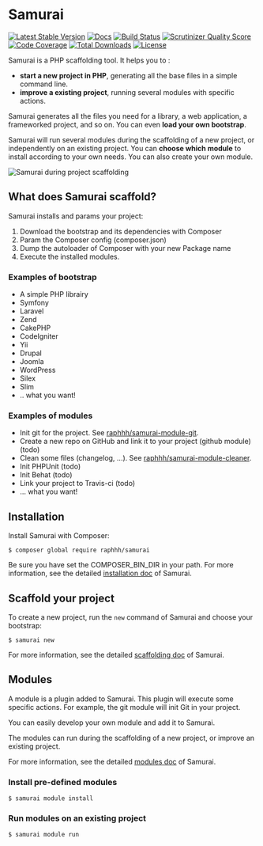 # Samurai

[![Latest Stable Version](https://poser.pugx.org/raphhh/samurai/v/stable.svg)](https://packagist.org/packages/raphhh/samurai)
[![Docs](https://readthedocs.org/projects/samurai/badge/?version=latest)](http://samurai.readthedocs.org)
[![Build Status](https://travis-ci.org/Raphhh/samurai.png)](https://travis-ci.org/Raphhh/samurai)
[![Scrutinizer Quality Score](https://scrutinizer-ci.com/g/Raphhh/samurai/badges/quality-score.png?b=master)](https://scrutinizer-ci.com/g/Raphhh/samurai/)
[![Code Coverage](https://scrutinizer-ci.com/g/Raphhh/samurai/badges/coverage.png?b=master)](https://scrutinizer-ci.com/g/Raphhh/samurai/)
[![Total Downloads](https://poser.pugx.org/raphhh/samurai/downloads.svg)](https://packagist.org/packages/raphhh/samurai)
[![License](https://poser.pugx.org/raphhh/samurai/license.svg)](https://packagist.org/packages/raphhh/samurai)

Samurai is a PHP scaffolding tool. 
It helps you to :

 - **start a new project in PHP**, generating all the base files in a simple command line.
 - **improve a existing project**, running several modules with specific actions.

Samurai generates all the files you need for a library, a web application, a frameworked project, and so on. 
You can even **load your own bootstrap**.

Samurai will run several modules during the scaffolding of a new project, or independently on an existing project. 
You can **choose which module** to install according to your own needs. 
You can also create your own module.

![Samurai during project scaffolding](https://raw.githubusercontent.com/Raphhh/samurai/master/doc/samurai-new.png)


## What does Samurai scaffold?

Samurai installs and params your project:

 1. Download the bootstrap and its dependencies with Composer
 2. Param the Composer config (composer.json)
 3. Dump the autoloader of Composer with your new Package name
 4. Execute the installed modules.
 
 
### Examples of bootstrap

 - A simple PHP librairy
 - Symfony
 - Laravel
 - Zend
 - CakePHP
 - CodeIgniter
 - Yii
 - Drupal
 - Joomla
 - WordPress
 - Silex
 - Slim
 - .. what you want!
 

### Examples of modules

 - Init git for the project. See [raphhh/samurai-module-git](https://github.com/Raphhh/samurai-module-git).
 - Create a new repo on GitHub and link it to your project (github module) (todo)
 - Clean some files (changelog, ...). See [raphhh/samurai-module-cleaner](https://github.com/Raphhh/samurai-module-cleaner).
 - Init PHPUnit (todo)
 - Init Behat (todo)
 - Link your project to Travis-ci (todo)
 - ... what you want!


## Installation

Install Samurai with Composer:

```console
$ composer global require raphhh/samurai
```

Be sure you have set the COMPOSER_BIN_DIR in your path. 
For more information, see the detailed [installation doc](http://samurai.readthedocs.org/) of Samurai.


## Scaffold your project

To create a new project, run the `new` command of Samurai and choose your bootstrap:

```console
$ samurai new
```

For more information, see the detailed [scaffolding doc](http://samurai.readthedocs.org/) of Samurai.


## Modules

A module is a plugin added to Samurai. 
This plugin will execute some specific actions. 
For example, the git module will init Git in your project.

You can easily develop your own module and add it to Samurai.

The modules can run during the scaffolding of a new project, or improve an existing project.

For more information, see the detailed [modules doc](http://samurai.readthedocs.org/) of Samurai.

### Install pre-defined modules

```console
$ samurai module install
```

### Run modules on an existing project

```console
$ samurai module run
```
